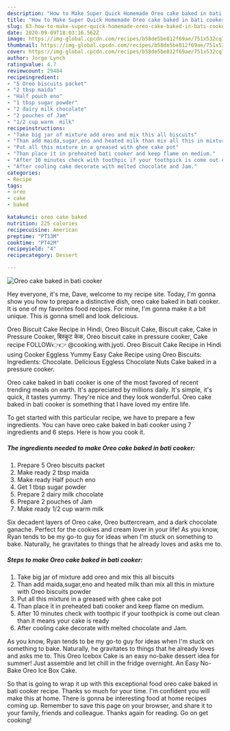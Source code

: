 ```yaml
---
description: "How to Make Super Quick Homemade Oreo cake baked in bati cooker"
title: "How to Make Super Quick Homemade Oreo cake baked in bati cooker"
slug: 83-how-to-make-super-quick-homemade-oreo-cake-baked-in-bati-cooker
date: 2020-09-09T18:03:16.562Z
image: https://img-global.cpcdn.com/recipes/b58de5be812f69ae/751x532cq70/oreo-cake-baked-in-bati-cooker-recipe-main-photo.jpg
thumbnail: https://img-global.cpcdn.com/recipes/b58de5be812f69ae/751x532cq70/oreo-cake-baked-in-bati-cooker-recipe-main-photo.jpg
cover: https://img-global.cpcdn.com/recipes/b58de5be812f69ae/751x532cq70/oreo-cake-baked-in-bati-cooker-recipe-main-photo.jpg
author: Jorge Lynch
ratingvalue: 4.7
reviewcount: 29484
recipeingredient:
- "5 Oreo biscuits packet"
- "2 tbsp maida"
- "Half pouch eno"
- "1 tbsp sugar powder"
- "2 dairy milk chocolate"
- "2 pouches of Jam"
- "1/2 cup warm  milk"
recipeinstructions:
- "Take big jar of mixture add oreo and mix this all biscuits"
- "Than add maida,sugar,eno and heated milk than mix all this in mixture with Oreo biscuits powder"
- "Put all this mixture in a greased with ghee cake pot"
- "Than place it in preheated bati cooker and keep flame on medium."
- "After 10 minutes check with toothpic if your toothpick is come out clean than it means your cake is ready"
- "After cooling cake decorate with melted chocolate and Jam."
categories:
- Recipe
tags:
- oreo
- cake
- baked

katakunci: oreo cake baked 
nutrition: 225 calories
recipecuisine: American
preptime: "PT13M"
cooktime: "PT42M"
recipeyield: "4"
recipecategory: Dessert

---
```



![Oreo cake baked in bati cooker](https://img-global.cpcdn.com/recipes/b58de5be812f69ae/751x532cq70/oreo-cake-baked-in-bati-cooker-recipe-main-photo.jpg)

Hey everyone, it's me, Dave, welcome to my recipe site. Today, I'm gonna show you how to prepare a distinctive dish, oreo cake baked in bati cooker. It is one of my favorites food recipes. For mine, I'm gonna make it a bit unique. This is gonna smell and look delicious.

Oreo Biscuit Cake Recipe in Hindi, Oreo Biscuit Cake, Biscuit cake, Cake in Pressure Cooker, बिस्कुट केक, Oreo biscuit cake in pressure cooker, Cake recipe FOLLOW👉👉 @cooking.with.jyoti. Oreo Biscuit Cake Recipe in Hindi using Cooker Eggless Yummy Easy Cake Recipe using Oreo Biscuits: Ingredients: Chocolate. Delicious Eggless Chocolate Nuts Cake baked in a pressure cooker.

Oreo cake baked in bati cooker is one of the most favored of recent trending meals on earth. It's appreciated by millions daily. It's simple, it's quick, it tastes yummy. They're nice and they look wonderful. Oreo cake baked in bati cooker is something that I have loved my entire life.


To get started with this particular recipe, we have to prepare a few ingredients. You can have oreo cake baked in bati cooker using 7 ingredients and 6 steps. Here is how you cook it.

<!--inarticleads1-->

##### The ingredients needed to make Oreo cake baked in bati cooker:

1. Prepare 5 Oreo biscuits packet
1. Make ready 2 tbsp maida
1. Make ready Half pouch eno
1. Get 1 tbsp sugar powder
1. Prepare 2 dairy milk chocolate
1. Prepare 2 pouches of Jam
1. Make ready 1/2 cup warm  milk


Six decadent layers of Oreo cake, Oreo buttercream, and a dark chocolate ganache. Perfect for the cookies and cream lover in your life! As you know, Ryan tends to be my go-to guy for ideas when I&#39;m stuck on something to bake. Naturally, he gravitates to things that he already loves and asks me to. 

<!--inarticleads2-->

##### Steps to make Oreo cake baked in bati cooker:

1. Take big jar of mixture add oreo and mix this all biscuits
1. Than add maida,sugar,eno and heated milk than mix all this in mixture with Oreo biscuits powder
1. Put all this mixture in a greased with ghee cake pot
1. Than place it in preheated bati cooker and keep flame on medium.
1. After 10 minutes check with toothpic if your toothpick is come out clean than it means your cake is ready
1. After cooling cake decorate with melted chocolate and Jam.


As you know, Ryan tends to be my go-to guy for ideas when I&#39;m stuck on something to bake. Naturally, he gravitates to things that he already loves and asks me to. This Oreo Icebox Cake is an easy no-bake dessert idea for summer! Just assemble and let chill in the fridge overnight. An Easy No-Bake Oreo Ice Box Cake. 

So that is going to wrap it up with this exceptional food oreo cake baked in bati cooker recipe. Thanks so much for your time. I'm confident you will make this at home. There is gonna be interesting food at home recipes coming up. Remember to save this page on your browser, and share it to your family, friends and colleague. Thanks again for reading. Go on get cooking!
